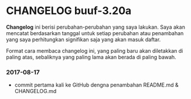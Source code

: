 # CHANGELOG buuf-3.20a

**Changelog** ini berisi perubahan-perubahan yang saya lakukan. Saya akan mencatat berdasarkan tanggal untuk setiap perubahan atau penambahan yang saya perhitungkan signifikan saja yang akan masuk daftar.

Format cara membaca changelog ini, yang paling baru akan diletakkan di paling atas, sebaliknya yang paling lama akan berada di paling bawah.

### 2017-08-17
* commit pertama kali ke GitHub dengna penambahan README.md & CHANGELOG.md
